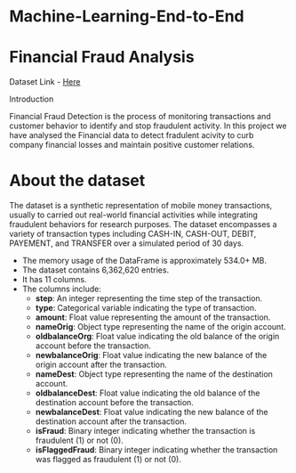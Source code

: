 # Machine-Learning-End-to-End

# Financial Fraud Analysis

Dataset Link - [Here](https://www.kaggle.com/datasets/sriharshaeedala/financial-fraud-detection-dataset)

 Introduction 

Financial Fraud Detection is the process of monitoring transactions and customer behavior to identify and stop fraudulent activity. In this project we have analysed the Financial data to detect fradulent acivity to curb company financial losses and maintain positive customer relations.

# About the dataset 

The dataset is a synthetic representation of mobile money transactions, usually to carried out real-world financial activities while integrating fraudulent behaviors for research purposes. The dataset encompasses a variety of transaction types including CASH-IN, CASH-OUT, DEBIT, PAYEMENT, and TRANSFER over a simulated period of 30 days.

- The memory usage of the DataFrame is approximately 534.0+ MB.
- The dataset contains 6,362,620 entries.
- It has 11 columns.
- The columns include:
  - **step**: An integer representing the time step of the transaction.
  - **type**: Categorical variable indicating the type of transaction.
  - **amount**: Float value representing the amount of the transaction.
  - **nameOrig**: Object type representing the name of the origin account.
  - **oldbalanceOrg**: Float value indicating the old balance of the origin account before the transaction.
  - **newbalanceOrig**: Float value indicating the new balance of the origin account after the transaction.
  - **nameDest**: Object type representing the name of the destination account.
  - **oldbalanceDest**: Float value indicating the old balance of the destination account before the transaction.
  - **newbalanceDest**: Float value indicating the new balance of the destination account after the transaction.
  - **isFraud**: Binary integer indicating whether the transaction is fraudulent (1) or not (0).
  - **isFlaggedFraud**: Binary integer indicating whether the transaction was flagged as fraudulent (1) or not (0).
